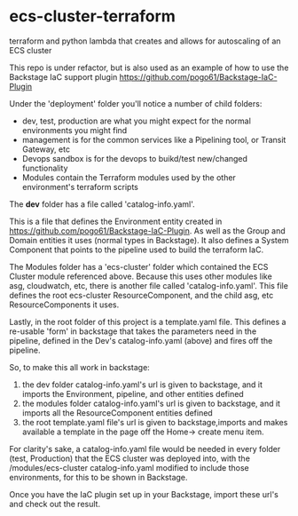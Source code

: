 # ecs-cluster-terraform
terraform and python lambda that creates and allows for autoscaling of an ECS cluster

This repo is under refactor, but is also used as an example of how to use the Backstage IaC support plugin https://github.com/pogo61/Backstage-IaC-Plugin

Under the 'deployment' folder you'll notice a number of child folders:
* dev, test, production are what you might expect for the normal environments you might find
* management is for the common services like a Pipelining tool, or Transit Gateway, etc
* Devops sandbox is for the devops to buikd/test new/changed functionality
* Modules contain the Terraform modules used by the other environment's terraform scripts

The **dev** folder has a file called 'catalog-info.yaml'.

This is a file that defines the Environment entity created in https://github.com/pogo61/Backstage-IaC-Plugin.
As well as the Group and Domain entities it uses (normal types in Backstage). It also defines a System Component that points to the pipeline used to build the terraform IaC.

The Modules folder has a 'ecs-cluster' folder which contained the ECS Cluster module referenced above. Because this uses other modules like asg, cloudwatch, etc,
there is another file called 'catalog-info.yaml'.
This file defines the root ecs-cluster ResourceComponent, and the child asg, etc ResourceComponents it uses.

Lastly, in the root folder of this project is a template.yaml file.
This defines a re-usable 'form' in backstage that takes the parameters need in the pipeline, defined in the Dev's catalog-info.yaml (above)
and fires off the pipeline.

So, to make this all work in backstage:
1. the dev folder catalog-info.yaml's url is given to backstage, and it imports the Environment, pipeline, and other  entities defined
2. the modules folder catalog-info.yaml's url is given to backstage, and it imports all the ResourceComponent entities defined 
3. the root template.yaml file's url is given to backstage,imports and makes available a template in the page off the Home-> create menu item.

For clarity's sake, a catalog-info.yaml file would be needed in every folder (test, Production) that the ECS cluster was deployed into, with the /modules/ecs-cluster catalog-info.yaml modified to include those environments, for this to be shown in Backstage.

Once you have the IaC plugin set up in your Backstage, import these url's and check out the result.
